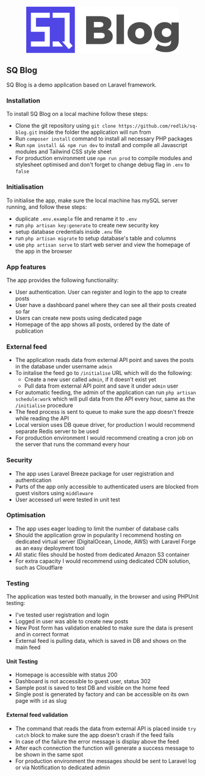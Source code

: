 <p align="center">
<img src="https://github.com/redlik/sq-blog/blob/main/logo-github.svg" width="400"></p>


## SQ Blog

SQ Blog is a demo application based on Laravel framework. 

### Installation

To install SQ Blog on a local machine follow these steps:

- Clone the git repository using `git clone https://github.com/redlik/sq-blog.git` inside the folder the application 
  will run from
- Run `composer install` command to install all necessary PHP packages
- Run `npm install && npm run dev` to install and compile all Javascript modules and Tailwind CSS style sheet
- For production environment use `npm run prod` to compile modules and stylesheet optimised and don't forget to 
  change debug flag in `.env` to `false` 

### Initialisation

To initialise the app, make sure the local machine has mySQL server running, and follow these steps:
- duplicate `.env.example` file and rename it to `.env`
- run `php artisan key:generate` to create new security key
- setup database credentials inside `.env` file
- run `php artisan migrate` to setup database's table and columns
- use `php artisan serve` to start web server and view the homepage of the app in the browser

### App features

The app provides the following functionality:
- User authentication. User can register and login to the app to create posts
- User have a dashboard panel where they can see all their posts created so far
- Users can create new posts using dedicated page
- Homepage of the app shows all posts, ordered by the date of publication

### External feed

- The application reads data from external API point and saves the posts in the database under username `admin`
- To initalise the feed go to `/initialise` URL which will do the following:
    - Create a new user called `admin`, if it doesn't exist yet
    - Pull data from external API point and save it under `admin` user
- For automatic feeding, the admin of the application can run `php artisan schedule:work` which will pull data from 
  the API every hour, same as the `/initialise` procedure    
- The feed process is sent to queue to make sure the app doesn't freeze while reading the API
- Local version uses DB queue driver, for production I would recommend separate Redis server to be used  
- For production environment I would recommend creating a cron job on the server that runs the command every hour

### Security

- The app uses Laravel Breeze package for user registration and authentication
- Parts of the app only accessible to authenticated users are blocked from guest visitors using `middleware`
- User accessed url were tested in unit test

### Optimisation

- The app uses eager loading to limit the number of database calls
- Should the application grow in popularity I recommend hosting on dedicated virtual server (DigitalOcean, Linode, 
  AWS) with Laravel Forge as an easy deployment tool
- All static files should be hosted from dedicated Amazon S3 container
- For extra capacity I would recommend using dedicated CDN solution, such as Cloudflare

### Testing

The application was tested both manually, in the browser and using PHPUnit testing:

- I've tested user registration and login
- Logged in user was able to create new posts
- New Post form has validation enabled to make sure the data is present and in correct format
- External feed is pulling data, which is saved in DB and shows on the main feed

#### Unit Testing

- Homepage is accessible with status 200
- Dashboard is not accessible to guest user, status 302
- Sample post is saved to test DB and visible on the home feed
- Single post is generated by factory and can be accessible on its own page with `id` as slug

#### External feed validation

- The command that reads the data from external API is placed inside `try catch` block to make sure the app doesn't 
  crash if the feed fails
- In case of the failure the error message is display above the feed
- After each connection the function will generate a success message to be shown in the same spot
- For production environment the messages should be sent to Laravel log or via Notification to dedicated admin
